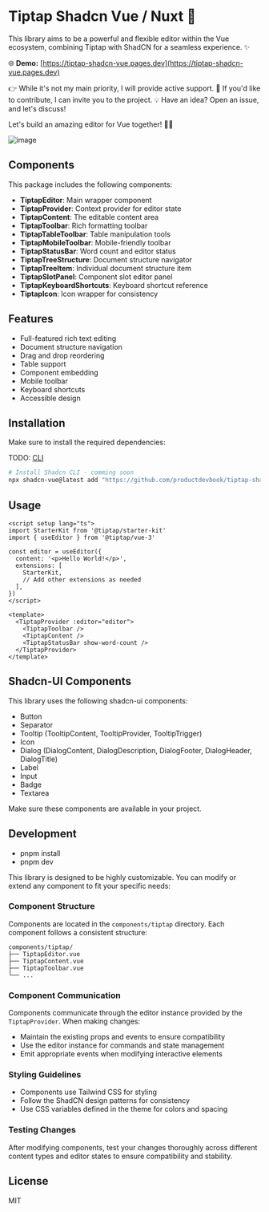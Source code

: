 # Tiptap Shadcn Vue / Nuxt 🚀

This library aims to be a powerful and flexible editor within the Vue ecosystem, combining Tiptap with ShadCN for a seamless experience. ✨

🌐 **Demo:** [https://tiptap-shadcn-vue.pages.dev](https://tiptap-shadcn-vue.pages.dev)

👉 While it's not my main priority, I will provide active support.
👥 If you'd like to contribute, I can invite you to the project.
💡 Have an idea? Open an issue, and let's discuss!

Let's build an amazing editor for Vue together! 🎨🔥

![image](https://github.com/user-attachments/assets/5a959d3a-645e-44b2-80d5-b027628cba5e)

## Components

This package includes the following components:

- **TiptapEditor**: Main wrapper component
- **TiptapProvider**: Context provider for editor state
- **TiptapContent**: The editable content area
- **TiptapToolbar**: Rich formatting toolbar
- **TiptapTableToolbar**: Table manipulation tools
- **TiptapMobileToolbar**: Mobile-friendly toolbar
- **TiptapStatusBar**: Word count and editor status
- **TiptapTreeStructure**: Document structure navigator
- **TiptapTreeItem**: Individual document structure item
- **TiptapSlotPanel**: Component slot editor panel
- **TiptapKeyboardShortcuts**: Keyboard shortcut reference
- **TiptapIcon**: Icon wrapper for consistency

## Features

- Full-featured rich text editing
- Document structure navigation
- Drag and drop reordering
- Table support
- Component embedding
- Mobile toolbar
- Keyboard shortcuts
- Accessible design

## Installation

Make sure to install the required dependencies:

TODO: [CLI](https://github.com/productdevbook/tiptap-shadcn-vue/issues/1)

```bash
# Install Shadcn CLI - comming soon
npx shadcn-vue@latest add "https://github.com/productdevbook/tiptap-shadcn-vue/component.json"
```

## Usage

```vue
<script setup lang="ts">
import StarterKit from '@tiptap/starter-kit'
import { useEditor } from '@tiptap/vue-3'

const editor = useEditor({
  content: '<p>Hello World!</p>',
  extensions: [
    StarterKit,
    // Add other extensions as needed
  ],
})
</script>

<template>
  <TiptapProvider :editor="editor">
    <TiptapToolbar />
    <TiptapContent />
    <TiptapStatusBar show-word-count />
  </TiptapProvider>
</template>
```

## Shadcn-UI Components

This library uses the following shadcn-ui components:

- Button
- Separator
- Tooltip (TooltipContent, TooltipProvider, TooltipTrigger)
- Icon
- Dialog (DialogContent, DialogDescription, DialogFooter, DialogHeader, DialogTitle)
- Label
- Input
- Badge
- Textarea

Make sure these components are available in your project.

## Development

- pnpm install
- pnpm dev

This library is designed to be highly customizable. You can modify or extend any component to fit your specific needs:

### Component Structure

Components are located in the `components/tiptap` directory. Each component follows a consistent structure:

```
components/tiptap/
├── TiptapEditor.vue
├── TiptapContent.vue
├── TiptapToolbar.vue
└── ...
```

### Component Communication

Components communicate through the editor instance provided by the `TiptapProvider`. When making changes:

- Maintain the existing props and events to ensure compatibility
- Use the editor instance for commands and state management
- Emit appropriate events when modifying interactive elements

### Styling Guidelines

- Components use Tailwind CSS for styling
- Follow the ShadCN design patterns for consistency
- Use CSS variables defined in the theme for colors and spacing

### Testing Changes

After modifying components, test your changes thoroughly across different content types and editor states to ensure compatibility and stability.

## License

MIT
